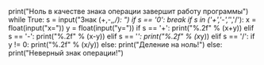
print("Ноль в качестве знака операции завершит работу программы")
while True:
	s = input("Знак (+,-,*,/): ")
	if s == '0': break
	if s in ('+','-','*','/'):
		x = float(input("x="))
		y = float(input("y="))
		if s == '+':
			print("%.2f" % (x+y))
		elif s == '-':
			print("%.2f" % (x-y))
		elif s == '*':
			print("%.2f" % (x*y))
		elif s == '/':
			if y != 0:
				print("%.2f" % (x/y))
			else:
				print("Деление на ноль!")
	else:
		print("Неверный знак операции!")
